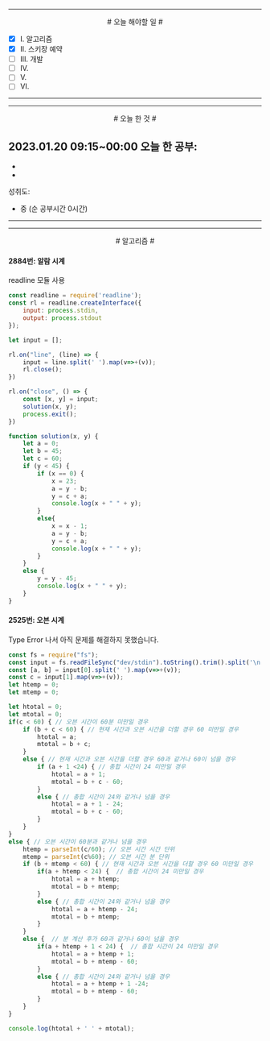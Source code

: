 

----

<div align='center'>
# 오늘 해야할 일 #
</div>

- [x]  Ⅰ. 알고리즘
- [x]  Ⅱ. 스키장 예약
- [ ]  Ⅲ. 개발
- [ ]  Ⅳ. 
- [ ]  Ⅴ. 
- [ ]  Ⅵ. 

----


----

<div align="center"># 오늘 한 것 #</div>

2023.01.20 09:15~00:00 
오늘 한 공부: 
- 
- 
- 

성취도: 
- 중 (순 공부시간 0시간)

----

----
<div align="center"># 알고리즘 #</div>

#### 2884번: 알람 시계

readline 모듈 사용
```js
const readline = require('readline');
const rl = readline.createInterface({
    input: process.stdin,
    output: process.stdout
});

let input = [];

rl.on("line", (line) => {
    input = line.split(' ').map(v=>+(v));
    rl.close();
})

rl.on("close", () => {
    const [x, y] = input;
    solution(x, y);
    process.exit();
})

function solution(x, y) {
    let a = 0;
    let b = 45;
    let c = 60;
    if (y < 45) {
        if (x == 0) {
            x = 23;
            a = y - b;
            y = c + a;
            console.log(x + " " + y);
        }
        else{
            x = x - 1;
            a = y - b;
            y = c + a;
            console.log(x + " " + y);
        }
    }
    else {
        y = y - 45;
        console.log(x + " " + y);
    }
}
```

#### 2525번: 오븐 시계

Type Error 나서 아직 문제를 해결하지 못했습니다.
```js
const fs = require("fs");
const input = fs.readFileSync("dev/stdin").toString().trim().split('\n');
const [a, b] = input[0].split(' ').map(v=>+(v));
const c = input[1].map(v=>+(v));
let htemp = 0;
let mtemp = 0;

let htotal = 0;
let mtotal = 0;
if(c < 60) { // 오븐 시간이 60분 미만일 경우
    if (b + c < 60) { // 현재 시간과 오븐 시간을 더할 경우 60 미만일 경우
        htotal = a;
        mtotal = b + c;
    }
    else { // 현재 시간과 오븐 시간을 더할 경우 60과 같거나 60이 넘을 경우
        if (a + 1 <24) { // 총합 시간이 24 미만일 경우
            htotal = a + 1;
            mtotal = b + c - 60;
        }
        else { // 총합 시간이 24와 같거나 넘을 경우
            htotal = a + 1 - 24;
            mtotal = b + c - 60;
        }
    }
}
else { // 오븐 시간이 60분과 같거나 넘을 경우
    htemp = parseInt(c/60); // 오븐 시간 시간 단위
    mtemp = parseInt(c%60); // 오븐 시간 분 단위
    if (b + mtemp < 60) { // 현재 시간과 오븐 시간을 더할 경우 60 미만일 경우
        if(a + htemp < 24) {  // 총합 시간이 24 미만일 경우
            htotal = a + htemp;
            mtotal = b + mtemp;
        }
        else { // 총합 시간이 24와 같거나 넘을 경우
            htotal = a + htemp - 24;
            mtotal = b + mtemp;
        }
    }
    else {  // 분 계산 후가 60과 같거나 60이 넘을 경우
        if(a + htemp + 1 < 24) {  // 총합 시간이 24 미만일 경우
            htotal = a + htemp + 1;
            mtotal = b + mtemp - 60;
        }
        else { // 총합 시간이 24와 같거나 넘을 경우
            htotal = a + htemp + 1 -24;
            mtotal = b + mtemp - 60;
        }
    }
}

console.log(htotal + ' ' + mtotal);
```

#### 
#### 